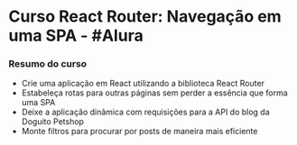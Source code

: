 # Curso React Router: Navegação em uma SPA  - #Alura

### Resumo do curso
* Crie uma aplicação em React utilizando a biblioteca React Router
* Estabeleça rotas para outras páginas sem perder a essência que forma uma SPA
* Deixe a aplicação dinâmica com requisições para a API do blog da Doguito Petshop
* Monte filtros para procurar por posts de maneira mais eficiente
